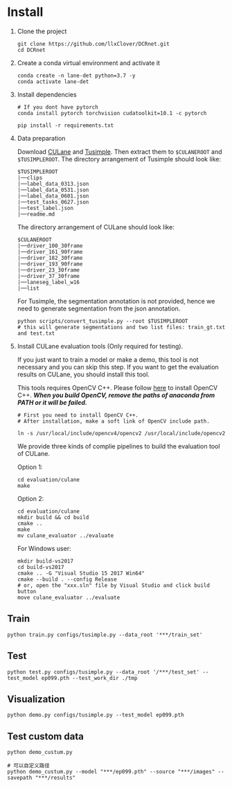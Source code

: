 # Install

1. Clone the project

   ```Shell
   git clone https://github.com/llxClover/DCRnet.git
   cd DCRnet
   ```

2. Create a conda virtual environment and activate it

   ```Shell
   conda create -n lane-det python=3.7 -y
   conda activate lane-det
   ```

3. Install dependencies

   ```Shell
   # If you dont have pytorch
   conda install pytorch torchvision cudatoolkit=10.1 -c pytorch 
   
   pip install -r requirements.txt
   ```

4. Data preparation

   Download [CULane](https://xingangpan.github.io/projects/CULane.html) and [Tusimple](https://github.com/TuSimple/tusimple-benchmark/issues/3). Then extract them to `$CULANEROOT` and `$TUSIMPLEROOT`. The directory arrangement of Tusimple should look like:

   ```
   $TUSIMPLEROOT
   |──clips
   |──label_data_0313.json
   |──label_data_0531.json
   |──label_data_0601.json
   |──test_tasks_0627.json
   |──test_label.json
   |──readme.md
   ```

   The directory arrangement of CULane should look like:

   ```
   $CULANEROOT
   |──driver_100_30frame
   |──driver_161_90frame
   |──driver_182_30frame
   |──driver_193_90frame
   |──driver_23_30frame
   |──driver_37_30frame
   |──laneseg_label_w16
   |──list
   ```

   For Tusimple, the segmentation annotation is not provided, hence we need to generate segmentation from the json annotation. 

   ```Shell
   python scripts/convert_tusimple.py --root $TUSIMPLEROOT
   # this will generate segmentations and two list files: train_gt.txt and test.txt
   ```

5. Install CULane evaluation tools (Only required for testing). 

   If you just want to train a model or make a demo, this tool is not necessary and you can skip this step. If you want to get the evaluation results on CULane, you should install this tool.

   This tools requires OpenCV C++. Please follow [here](https://docs.opencv.org/master/d7/d9f/tutorial_linux_install.html) to install OpenCV C++. ***When you build OpenCV, remove the paths of anaconda from PATH or it will be failed.***

   ```Shell
   # First you need to install OpenCV C++. 
   # After installation, make a soft link of OpenCV include path.
   
   ln -s /usr/local/include/opencv4/opencv2 /usr/local/include/opencv2
   ```

   We provide three kinds of complie pipelines to build the evaluation tool of CULane.

   Option 1:

   ```Shell
   cd evaluation/culane
   make
   ```

   Option 2:

   ```Shell
   cd evaluation/culane
   mkdir build && cd build
   cmake ..
   make
   mv culane_evaluator ../evaluate
   ```

   For Windows user:

   ```Shell
   mkdir build-vs2017
   cd build-vs2017
   cmake .. -G "Visual Studio 15 2017 Win64"
   cmake --build . --config Release  
   # or, open the "xxx.sln" file by Visual Studio and click build button
   move culane_evaluator ../evaluate
   ```

 ## Train

 ```Shell
 python train.py configs/tusimple.py --data_root '***/train_set'
 ```

 ## Test

 ```Shell
python test.py configs/tusimple.py --data_root '/***/test_set' --test_model ep099.pth --test_work_dir ./tmp 
 ```

## Visualization

```Shell
python demo.py configs/tusimple.py --test_model ep099.pth
```

## Test custom data

```Shell
python demo_custum.py 

# 可以自定义路径
python demo_custum.py --model "***/ep099.pth" --source "***/images" --savepath "***/results"
```

